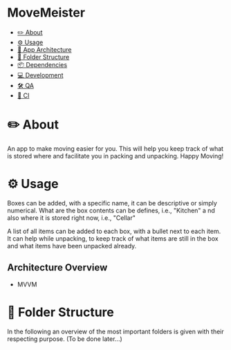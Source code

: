 # MoveMeister


* [✏️ About](#-about)
* [⚙️ Usage](#-usage)
* [📐 App Architecture](#-app-architecture)
* [📁 Folder Structure](#-folder-structure)
* [📦 Dependencies](#-dependencies)
* [💻 Development](#-development)
* [🛠 QA](#-qa)
* [🤵 CI](#-ci)

# ✏️ About
An app to make moving easier for you. This will help you keep track of what is stored where and facilitate you in packing and unpacking.
Happy Moving!

# ⚙️ Usage
Boxes can be added, with a specific name, it can be descriptive or simply numerical. What are the box contents can be defines, i.e., "Kitchen" a nd also where it is stored right now, i.e., "Cellar" 

A list of all items can be added to each box, with a bullet next to each item. 
It can help while unpacking, to keep track of what items are still in the box and what items have been unpacked already.

## Architecture Overview

- MVVM

# 📁 Folder Structure

In the following an overview of the most important folders is given with their respecting purpose.
(To be done later...)